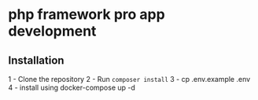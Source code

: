 # php framework pro app development

## Installation
1 - Clone the repository
2 - Run `composer install`
3 - cp .env.example .env
4 - install using docker-compose up -d





